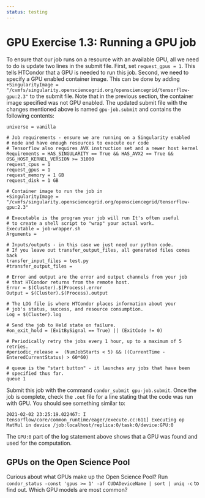```yaml
---
status: testing
---
```


GPU Exercise 1.3: Running a GPU job
===================================

To ensure that our job runs on a resource with an available GPU, all we need to
do is update two lines in the submit file. First, set `request_gpus = 1`. This tells
HTCondor that a GPU is needed to run this job. Second, we need to specify a GPU
enabled container image. This can be done by adding 
`+SingularityImage = "/cvmfs/singularity.opensciencegrid.org/opensciencegrid/tensorflow-gpu:2.3"`
to the submit file. Note that in the previous section, the container image specified was not
GPU enabled. The updated submit file with the changes mentioned above is named `gpu-job.submit`
and contains the following contents:

    universe = vanilla

    # Job requirements - ensure we are running on a Singularity enabled
    # node and have enough resources to execute our code
    # Tensorflow also requires AVX instruction set and a newer host kernel
    Requirements = HAS_SINGULARITY == True && HAS_AVX2 == True && OSG_HOST_KERNEL_VERSION >= 31000
    request_cpus = 1
    request_gpus = 1
    request_memory = 1 GB
    request_disk = 1 GB

    # Container image to run the job in
    +SingularityImage = "/cvmfs/singularity.opensciencegrid.org/opensciencegrid/tensorflow-gpu:2.3"

    # Executable is the program your job will run It's often useful
    # to create a shell script to "wrap" your actual work.
    Executable = job-wrapper.sh
    Arguments =

    # Inputs/outputs - in this case we just need our python code.
    # If you leave out transfer_output_files, all generated files comes back
    transfer_input_files = test.py
    #transfer_output_files =

    # Error and output are the error and output channels from your job
    # that HTCondor returns from the remote host.
    Error = $(Cluster).$(Process).error
    Output = $(Cluster).$(Process).output

    # The LOG file is where HTCondor places information about your
    # job's status, success, and resource consumption.
    Log = $(Cluster).log

    # Send the job to Held state on failure.
    #on_exit_hold = (ExitBySignal == True) || (ExitCode != 0)

    # Periodically retry the jobs every 1 hour, up to a maximum of 5 retries.
    #periodic_release =  (NumJobStarts < 5) && ((CurrentTime - EnteredCurrentStatus) > 60*60)

    # queue is the "start button" - it launches any jobs that have been
    # specified thus far.
    queue 1


Submit this job with the command `condor_submit gpu-job.submit`. Once the job is complete, check
the `.out` file for a line stating that the code was run with GPU. You should see something similar
to:


    2021-02-02 23:25:19.022467: I tensorflow/core/common_runtime/eager/execute.cc:611] Executing op MatMul in device /job:localhost/replica:0/task:0/device:GPU:0


The `GPU:0` part of the log statement above shows that a GPU was found and used for the computation.

GPUs on the Open Science Pool
-----------------------------

Curious about what GPUs make up the Open Science Pool? 
Run `condor_status -const 'gpus >= 1' -af CUDADeviceName | sort | uniq -c` to find out. 
Which GPU models are most common? 

